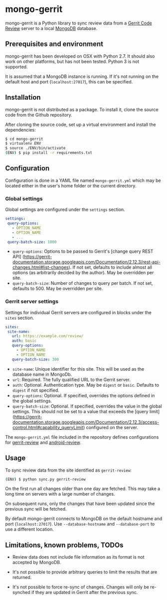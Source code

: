 # mongo-gerrit

mongo-gerrit is a Python library to sync review data from a
[Gerrit Code Review](https://www.gerritcodereview.com/) server to a local
[MongoDB](https://www.mongodb.com/) database.

## Prerequisites and environment

mongo-gerrit has been developed on OSX with Python 2.7. It should also work
on other platforms, but has not been tested. Python 3 is not supported.

It is assumed that a MongoDB instance is running. If it's not running on the
default host and port (`localhost:27017`), this can be specified.

## Installation

mongo-gerrit is not distributed as a package. To install it, clone the source
code from the Github repository.

After cloning the source code, set up a virtual environment and install the
dependencies:

```bash
$ cd mongo-gerrit
$ virtualenv ENV
$ source ./ENV/bin/activate
(ENV) $ pip install -r requirements.txt
```

## Configuration

Configuration is done in a YAML file named `mongo-gerrit.yml` which may be
located either in the user's home folder or the current directory.

### Global settings

Global settings are configured under the `settings` section.

```yaml
settings:
 query-options:
   - OPTION_NAME
   - OPTION_NAME
   - ...
 query-batch-size: 1000
```

- `query-options`: Options to be passed to Gerrit's [change query REST API]
(https://gerrit-documentation.storage.googleapis.com/Documentation/2.12.3/rest-api-changes.html#list-changes).
If not set, defaults to include almost all options (as arbitrarily decided by
the author). May be overridden per site.
- `query-batch-size`: Number of changes to query per batch. If not set, defaults
to 500. May be overridden per site.

### Gerrit server settings

Settings for individual Gerrit servers are configured in blocks under the
`sites` section.

```yaml
sites:
 site-name:
   url: https://example.com/review/
   auth: basic
   query-options:
     - OPTION_NAME
     - OPTION_NAME
   query-batch-size: 300
```

- `site-name`: Unique identifier for this site. This will be used as the
database name in MongoDb.
- `url`: Required. The fully qualified URL to the Gerrit server.
- `auth`: Optional. Authentication type. May be `digest` or `basic`. Defaults to
`digest` if not specified.
- `query-options`: Optional. If specified, overrides the options defined in
the global settings.
- `query-batch-size`: Optional. If specified, overrides the value in the
global settings. This should not be set to a value that exceeds the [query limit]
(https://gerrit-documentation.storage.googleapis.com/Documentation/2.12.3/access-control.html#capability_queryLimit)
configured on the server.

The `mongo-gerrit.yml` file included in the repository defines configurations
for [gerrit-review](https://gerrit-review.googlesource.com) and
[android-review](https://android-review.googlesource.com).

## Usage

To sync review data from the site identified as `gerrit-review`:

```bash
(ENV) $ python sync.py gerrit-review
```

On the first run all changes older than one day are fetched. This may take a
long time on servers with a large number of changes.

On subsequent runs, only the changes that have been updated since the previous
sync will be fetched.

By default mongo-gerrit connects to MongoDB on the default hostname and
port (`localhost:27017`). Use `--database-hostname` and `--database-port` to
use a different location.

## Limitations, known problems, TODOs

- Review data does not include file information as its format is not
accepted by MongoDB.

- It's not possible to provide arbitrary queries to limit the results that
are returned.

- It's not possible to force re-sync of changes. Changes will only be
re-synched if they are updated in Gerrit after the previous sync.
